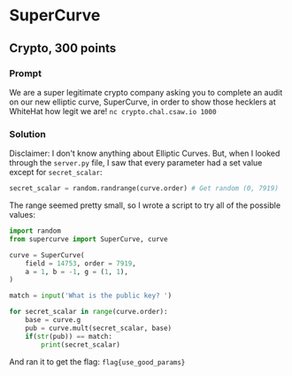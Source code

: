 # SuperCurve
## Crypto, 300 points

### Prompt

We are a super legitimate crypto company asking you to complete an audit on our new elliptic curve, SuperCurve, in order to show those hecklers at WhiteHat how legit we are! `nc crypto.chal.csaw.io 1000`

### Solution

Disclaimer: I don't know anything about Elliptic Curves. But, when I looked through the `server.py` file, I saw that every parameter had a set value except for `secret_scalar`:

```py
secret_scalar = random.randrange(curve.order) # Get random (0, 7919)
```

The range seemed pretty small, so I wrote a script to try all of the possible values:

```py
import random
from supercurve import SuperCurve, curve

curve = SuperCurve(
    field = 14753, order = 7919,
    a = 1, b = -1, g = (1, 1),
)

match = input('What is the public key? ')

for secret_scalar in range(curve.order):
    base = curve.g
    pub = curve.mult(secret_scalar, base)
    if(str(pub)) == match:
        print(secret_scalar)
```

And ran it to get the flag: `flag{use_good_params}`
